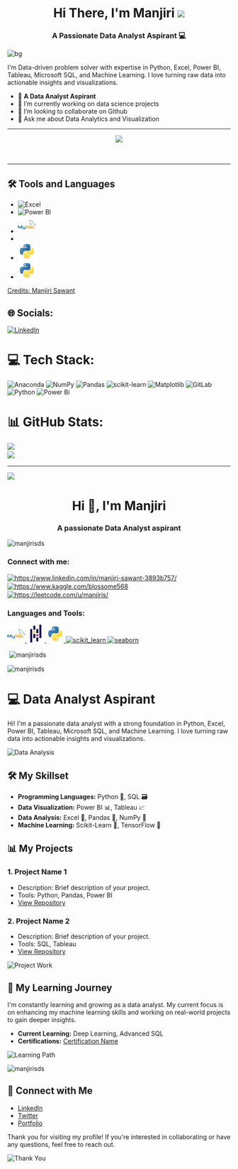 <h1 align="center">Hi There, I'm Manjiri <img src= "https://i.pinimg.com/originals/d1/cc/b0/d1ccb027cb74358f8c5b5eff0d9c087d.gif" width="50px"></h1> 

<h3 align="center"> A Passionate Data Analyst Aspirant 💻 </h3> 

![bg](https://github.com/ManjiriSDS/General/blob/8339ffb64fda9c002c83422a29494776c7f28729/profile.jpg)

I'm Data-driven problem solver with expertise in Python, Excel, Power BI, Tableau, Microsoft SQL, and Machine Learning. I love turning raw data into actionable insights and visualizations.


- :triangular_flag_on_post:	**A Data Analyst Aspirant** <br/>
- 🌱 I’m currently working on data science projects
- 👯 I’m looking to collaborate on Github
- 💬 Ask me about Data Analytics and Visualization





<hr>

<p align="center">
  <img src= "https://media.baamboozle.com/uploads/images/43331/1614762563_77278_gif-url.gif" height="300"/>
</p>
<br>

<hr>



## 🛠️ Tools and Languages
- ![Excel](https://img.shields.io/badge/Excel-217346?style=for-the-badge&logo=microsoft-excel&logoColor=white)
- ![Power BI](https://img.shields.io/badge/Power_BI-F2C811?style=for-the-badge&logo=power-bi&logoColor=black)
- <img src="https://raw.githubusercontent.com/devicons/devicon/master/icons/mysql/mysql-original-wordmark.svg" alt="mysql" width="40" height="40"/> </a> <a href="https://www.postgresql.org" target="_blank" rel="noreferrer">
- </a> <a href="https://www.python.org" target="_blank" rel="noreferrer">
- <img src="https://raw.githubusercontent.com/devicons/devicon/master/icons/python/python-original.svg" alt="python" width="40" height="40"/>
- <img src="https://raw.githubusercontent.com/devicons/devicon/master/icons/python/python-original.svg" alt="python" width="40" height="40"/>



Credits: [Manjiri Sawant](https://github.com/ManjiriSDS)




## 🌐 Socials:
[![LinkedIn](https://img.shields.io/badge/LinkedIn-%230077B5.svg?logo=linkedin&logoColor=white)](https://linkedin.com/in/https://www.linkedin.com/feed/?trk=nav_logo) 


# 💻 Tech Stack:
![Anaconda](https://img.shields.io/badge/Anaconda-%2344A833.svg?style=for-the-badge&logo=anaconda&logoColor=white) ![NumPy](https://img.shields.io/badge/numpy-%23013243.svg?style=for-the-badge&logo=numpy&logoColor=white) ![Pandas](https://img.shields.io/badge/pandas-%23150458.svg?style=for-the-badge&logo=pandas&logoColor=white) ![scikit-learn](https://img.shields.io/badge/scikit--learn-%23F7931E.svg?style=for-the-badge&logo=scikit-learn&logoColor=white) ![Matplotlib](https://img.shields.io/badge/Matplotlib-%23ffffff.svg?style=for-the-badge&logo=Matplotlib&logoColor=black) ![GitLab](https://img.shields.io/badge/gitlab-%23181717.svg?style=for-the-badge&logo=gitlab&logoColor=white) ![Python](https://img.shields.io/badge/python-3670A0?style=for-the-badge&logo=python&logoColor=ffdd54) ![Power Bi](https://img.shields.io/badge/power_bi-F2C811?style=for-the-badge&logo=powerbi&logoColor=black)

# 📊 GitHub Stats:
![](https://github-readme-stats.vercel.app/api?username=ManjiriSDS&theme=dark&hide_border=false&include_all_commits=false&count_private=false)<br/>
![](https://github-readme-streak-stats.herokuapp.com/?user=ManjiriSDS&theme=dark&hide_border=false)<br/>

---
[![](https://visitcount.itsvg.in/api?id=ManjiriSDS&icon=0&color=0)](https://visitcount.itsvg.in)

<!-- Proudly created with GPRM ( https://gprm.itsvg.in ) -->

<h1 align="center">Hi 👋, I'm Manjiri</h1>
<h3 align="center">A passionate Data Analyst aspirant</h3>

<p align="left"> <img src="https://komarev.com/ghpvc/?username=manjirisds&label=Profile%20views&color=0e75b6&style=flat" alt="manjirisds" /> </p>

<h3 align="left">Connect with me:</h3>
<p align="left">
<a href="https://linkedin.com/in/https://www.linkedin.com/in/manjiri-sawant-3893b757/" target="blank"><img align="center" src="https://raw.githubusercontent.com/rahuldkjain/github-profile-readme-generator/master/src/images/icons/Social/linked-in-alt.svg" alt="https://www.linkedin.com/in/manjiri-sawant-3893b757/" height="30" width="40" /></a>
<a href="https://kaggle.com/https://www.kaggle.com/blossome568" target="blank"><img align="center" src="https://raw.githubusercontent.com/rahuldkjain/github-profile-readme-generator/master/src/images/icons/Social/kaggle.svg" alt="https://www.kaggle.com/blossome568" height="30" width="40" /></a>
<a href="https://www.leetcode.com/https://leetcode.com/u/manjiris/" target="blank"><img align="center" src="https://raw.githubusercontent.com/rahuldkjain/github-profile-readme-generator/master/src/images/icons/Social/leet-code.svg" alt="https://leetcode.com/u/manjiris/" height="30" width="40" /></a>
</p>

<h3 align="left">Languages and Tools:</h3>
<p align="left"> <a href="https://www.mysql.com/" target="_blank" rel="noreferrer"> <img src="https://raw.githubusercontent.com/devicons/devicon/master/icons/mysql/mysql-original-wordmark.svg" alt="mysql" width="40" height="40"/> </a> <a href="https://pandas.pydata.org/" target="_blank" rel="noreferrer"> <img src="https://raw.githubusercontent.com/devicons/devicon/2ae2a900d2f041da66e950e4d48052658d850630/icons/pandas/pandas-original.svg" alt="pandas" width="40" height="40"/> </a> <a href="https://www.python.org" target="_blank" rel="noreferrer"> <img src="https://raw.githubusercontent.com/devicons/devicon/master/icons/python/python-original.svg" alt="python" width="40" height="40"/> </a> <a href="https://scikit-learn.org/" target="_blank" rel="noreferrer"> <img src="https://upload.wikimedia.org/wikipedia/commons/0/05/Scikit_learn_logo_small.svg" alt="scikit_learn" width="40" height="40"/> </a> <a href="https://seaborn.pydata.org/" target="_blank" rel="noreferrer"> <img src="https://seaborn.pydata.org/_images/logo-mark-lightbg.svg" alt="seaborn" width="40" height="40"/> </a> </p>

<p>&nbsp;<img align="center" src="https://github-readme-stats.vercel.app/api?username=manjirisds&show_icons=true&locale=en" alt="manjirisds" /></p>

<p><img align="center" src="https://github-readme-streak-stats.herokuapp.com/?user=manjirisds&" alt="manjirisds" /></p>

# 💻 Data Analyst Aspirant

Hi! I'm a passionate data analyst with a strong foundation in Python, Excel, Power BI, Tableau, Microsoft SQL, and Machine Learning. I love turning raw data into actionable insights and visualizations.

![Data Analysis](https://example.com/data_analysis_image.png) <!-- Replace with your image link -->

## 🛠️ My Skillset

- **Programming Languages:** Python 🐍, SQL 🗃️
- **Data Visualization:** Power BI 📊, Tableau 📈
- **Data Analysis:** Excel 📑, Pandas 🐼, NumPy 🔢
- **Machine Learning:** Scikit-Learn 🤖, TensorFlow 🧠

## 📊 My Projects

### 1. **Project Name 1**
   - Description: Brief description of your project.
   - Tools: Python, Pandas, Power BI
   - [View Repository](https://github.com/your-username/project-1)

### 2. **Project Name 2**
   - Description: Brief description of your project.
   - Tools: SQL, Tableau
   - [View Repository](https://github.com/your-username/project-2)

![Project Work](https://example.com/project_work_image.png) <!-- Replace with your image link -->

## 🚀 My Learning Journey

I'm constantly learning and growing as a data analyst. My current focus is on enhancing my machine learning skills and working on real-world projects to gain deeper insights.

- **Current Learning:** Deep Learning, Advanced SQL
- **Certifications:** [Certification Name](https://linktocertificate.com)

![Learning Path](https://example.com/learning_path_image.png) <!-- Replace with your image link -->

<p align="left"> <img src="https://komarev.com/ghpvc/?username=manjirisds&label=Profile%20views&color=0e75b6&style=flat" alt="manjirisds" /> </p>

## 🤝 Connect with Me

- [LinkedIn](https://linkedin.com/in/your-profile)
- [Twitter](https://twitter.com/your-profile)
- [Portfolio](https://your-portfolio.com)

Thank you for visiting my profile! If you're interested in collaborating or have any questions, feel free to reach out.

![Thank You](https://example.com/thank_you_image.png) <!-- Replace with your image link -->

